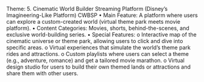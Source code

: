 Theme: 5. Cinematic World Builder Streaming Platform (Disney’s Imagineering-Like Platform) CWBSP
•	Main Feature: A platform where users can explore a custom-created world (virtual theme park meets movie platform).
•	Content Categories: Movies, shorts, behind-the-scenes, and exclusive world-building series.
•	Special Features:
o	Interactive map of the cinematic universe or theme park, allowing users to click and dive into specific areas.
o	Virtual experiences that simulate the world’s theme park rides and attractions.
o	Custom playlists where users can select a theme (e.g., adventure, romance) and get a tailored movie marathon.
o	Virtual design studio for users to build their own themed lands or attractions and share them with other users.

